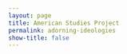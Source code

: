 ```yaml
---
layout: page
title: American Studies Project
permalink: adorning-ideologies
show-title: false
---
```

